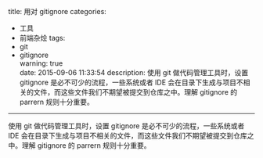 title: 用对 gitignore
categories: 
  - 工具
  - 前端杂烩
tags:
  - git
  - gitignore  
warning: true  
date: 2015-09-06 11:33:54
description: 使用 git 做代码管理工具时，设置 gitignore 是必不可少的流程，一些系统或者 IDE 会在目录下生成与项目不相关的文件，而这些文件我们不期望被提交到仓库之中。理解 gitignore 的 parrern 规则十分重要。

---

使用 git 做代码管理工具时，设置 gitignore 是必不可少的流程，一些系统或者 IDE 会在目录下生成与项目不相关的文件，而这些文件我们不期望被提交到仓库之中。理解 gitignore 的 parrern 规则十分重要。

<!-- more -->




